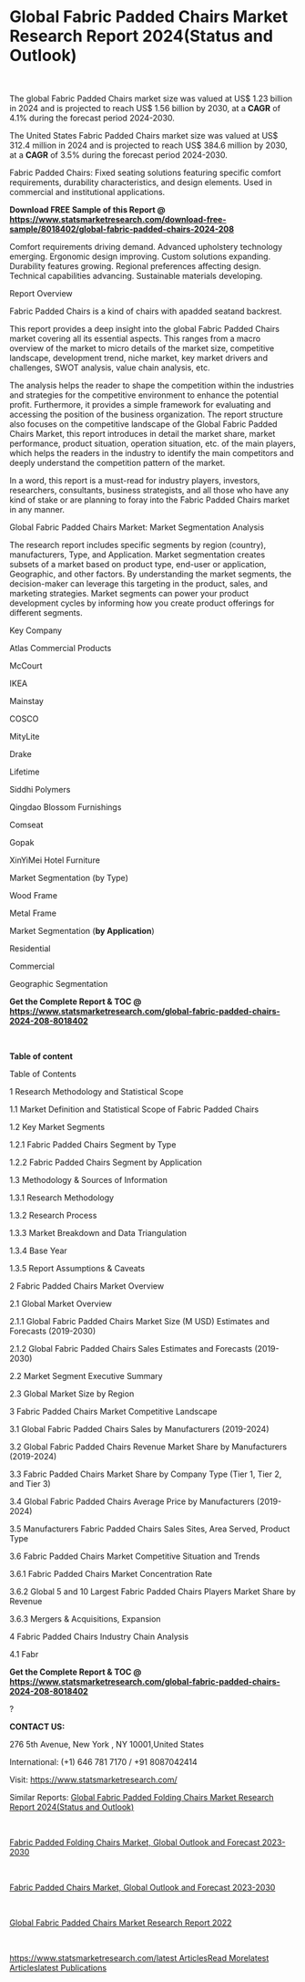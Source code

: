 <h1>Global Fabric Padded Chairs Market Research Report 2024(Status and Outlook)</h1><br/><p>The global Fabric Padded Chairs market size was valued at US$ 1.23 billion in 2024 and is projected to reach US$ 1.56 billion by 2030, at a <strong>CAGR</strong> of 4.1% during the forecast period 2024-2030.</p>
 
 
 
 <p>The United States Fabric Padded Chairs market size was valued at US$ 312.4 million in 2024 and is projected to reach US$ 384.6 million by 2030, at a <strong>CAGR</strong> of 3.5% during the forecast period 2024-2030.</p>
 
 
 
 <p>Fabric Padded Chairs: Fixed seating solutions featuring specific comfort requirements, durability characteristics, and design elements. Used in commercial and institutional applications.</p>
 
 
 
 <p><strong>Download FREE Sample of this Report @ <a href="https://www.statsmarketresearch.com/download-free-sample/8018402/global-fabric-padded-chairs-2024-208">https://www.statsmarketresearch.com/download-free-sample/8018402/global-fabric-padded-chairs-2024-208</a></strong></p>
 
 
 
 <p>Comfort requirements driving demand. Advanced upholstery technology emerging. Ergonomic design improving. Custom solutions expanding. Durability features growing. Regional preferences affecting design. Technical capabilities advancing. Sustainable materials developing.</p>
 
 
 
 <p>Report Overview</p>
 
 
 
 <p>Fabric Padded Chairs is a kind of chairs with apadded seatand backrest.</p>
 
 
 
 <p>This report provides a deep insight into the global Fabric Padded Chairs market covering all its essential aspects. This ranges from a macro overview of the market to micro details of the market size, competitive landscape, development trend, niche market, key market drivers and challenges, SWOT analysis, value chain analysis, etc.</p>
 
 
 
 <p>The analysis helps the reader to shape the competition within the industries and strategies for the competitive environment to enhance the potential profit. Furthermore, it provides a simple framework for evaluating and accessing the position of the business organization. The report structure also focuses on the competitive landscape of the Global Fabric Padded Chairs Market, this report introduces in detail the market share, market performance, product situation, operation situation, etc. of the main players, which helps the readers in the industry to identify the main competitors and deeply understand the competition pattern of the market.</p>
 
 
 
 <p>In a word, this report is a must-read for industry players, investors, researchers, consultants, business strategists, and all those who have any kind of stake or are planning to foray into the Fabric Padded Chairs market in any manner.</p>
 
 
 
 <p>Global Fabric Padded Chairs Market: Market Segmentation Analysis</p>
 
 
 
 <p>The research report includes specific segments by region (country), manufacturers, Type, and Application. Market segmentation creates subsets of a market based on product type, end-user or application, Geographic, and other factors. By understanding the market segments, the decision-maker can leverage this targeting in the product, sales, and marketing strategies. Market segments can power your product development cycles by informing how you create product offerings for different segments.</p>
 
 
 
 <p>Key Company</p>
 
 
 
 <p>Atlas Commercial Products</p>
 
 
 
 <p>McCourt</p>
 
 
 
 <p>IKEA</p>
 
 
 
 <p>Mainstay</p>
 
 
 
 <p>COSCO</p>
 
 
 
 <p>MityLite</p>
 
 
 
 <p>Drake</p>
 
 
 
 <p>Lifetime</p>
 
 
 
 <p>Siddhi Polymers</p>
 
 
 
 <p>Qingdao Blossom Furnishings</p>
 
 
 
 <p>Comseat</p>
 
 
 
 <p>Gopak</p>
 
 
 
 <p>XinYiMei Hotel Furniture</p>
 
 
 
 <p>Market Segmentation (by Type)</p>
 
 
 
 <p>Wood Frame</p>
 
 
 
 <p>Metal Frame</p>
 
 
 
 <p>Market Segmentation (<strong>by Application</strong>)</p>
 
 
 
 <p>Residential</p>
 
 
 
 <p>Commercial</p>
 
 
 
 <p>Geographic Segmentation</p>
 
 
 
 <div><b>Get the Complete Report & TOC @ <a href="https://www.statsmarketresearch.com/global-fabric-padded-chairs-2024-208-8018402">https://www.statsmarketresearch.com/global-fabric-padded-chairs-2024-208-8018402</a></b></div>
 
 
 
 <p><br />
 
 <b>Table of content</b></p>
 
 
 
 <p>Table of Contents<br />
 
 1 Research Methodology and Statistical Scope<br />
 
 1.1 Market Definition and Statistical Scope of Fabric Padded Chairs<br />
 
 1.2 Key Market Segments<br />
 
 1.2.1 Fabric Padded Chairs Segment by Type<br />
 
 1.2.2 Fabric Padded Chairs Segment by Application<br />
 
 1.3 Methodology & Sources of Information<br />
 
 1.3.1 Research Methodology<br />
 
 1.3.2 Research Process<br />
 
 1.3.3 Market Breakdown and Data Triangulation<br />
 
 1.3.4 Base Year<br />
 
 1.3.5 Report Assumptions & Caveats<br />
 
 2 Fabric Padded Chairs Market Overview<br />
 
 2.1 Global Market Overview<br />
 
 2.1.1 Global Fabric Padded Chairs Market Size (M USD) Estimates and Forecasts (2019-2030)<br />
 
 2.1.2 Global Fabric Padded Chairs Sales Estimates and Forecasts (2019-2030)<br />
 
 2.2 Market Segment Executive Summary<br />
 
 2.3 Global Market Size by Region<br />
 
 3 Fabric Padded Chairs Market Competitive Landscape<br />
 
 3.1 Global Fabric Padded Chairs Sales by Manufacturers (2019-2024)<br />
 
 3.2 Global Fabric Padded Chairs Revenue Market Share by Manufacturers (2019-2024)<br />
 
 3.3 Fabric Padded Chairs Market Share by Company Type (Tier 1, Tier 2, and Tier 3)<br />
 
 3.4 Global Fabric Padded Chairs Average Price by Manufacturers (2019-2024)<br />
 
 3.5 Manufacturers Fabric Padded Chairs Sales Sites, Area Served, Product Type<br />
 
 3.6 Fabric Padded Chairs Market Competitive Situation and Trends<br />
 
 3.6.1 Fabric Padded Chairs Market Concentration Rate<br />
 
 3.6.2 Global 5 and 10 Largest Fabric Padded Chairs Players Market Share by Revenue<br />
 
 3.6.3 Mergers & Acquisitions, Expansion<br />
 
 4 Fabric Padded Chairs Industry Chain Analysis<br />
 
 4.1 Fabr</p>
 
 
 
 <div><b>Get the Complete Report & TOC @ <a href="https://www.statsmarketresearch.com/global-fabric-padded-chairs-2024-208-8018402">https://www.statsmarketresearch.com/global-fabric-padded-chairs-2024-208-8018402</a></b></div>
 
 
 
 <p>? </p>
 
 
 
 <p><b>CONTACT US:</b><br />
 
 276 5th Avenue, New York , NY 10001,United States<br />
 
 International: (+1) 646 781 7170 / +91 8087042414<br />
 
 Visit: <a href="https://www.statsmarketresearch.com/">https://www.statsmarketresearch.com/</a><br />
 
 Similar Reports: <a href="https://www.statsmarketresearch.com/global-fabric-padded-chairs-2024-208-8018402">Global Fabric Padded Folding Chairs Market Research Report 2024(Status and Outlook)</a><br />
 
 <br />
 
 <a href="https://www.statsmarketresearch.com/global-fabric-padded-chairs-2024-208-8018402">Fabric Padded Folding Chairs Market, Global Outlook and Forecast 2023-2030</a><br />
 
 <br />
 
 <a href="https://www.statsmarketresearch.com/global-fabric-padded-chairs-2024-208-8018402">Fabric Padded Chairs Market, Global Outlook and Forecast 2023-2030</a><br />
 
 <br />
 
 <a href="https://www.statsmarketresearch.com/global-fabric-padded-chairs-2024-208-8018402">Global Fabric Padded Chairs Market Research Report 2022</a><br />
 
 <br />
 
 <a href="https://gyeongbokgung.com">https://www.statsmarketresearch.com/</a><a href="https://hallyeomaritime.com">latest Articles</a><a href="https://jingwansa.com">Read More</a><a href="https://nguoiviet.jp/">latest Articles</a><a href="https://www.intelmarketresearch.com/">latest Publications</a></p>